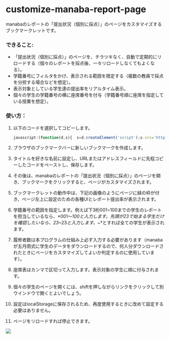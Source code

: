 # customize-manaba-report-page
manabaのレポートの「提出状況（個別に採点）」のページをカスタマイズするブックマークレットです。


### できること:
* 「提出状況（個別に採点）」のページを、チラツキなく、自動で定期的にリロードする（個々のレポートを採点後、一々リロードしなくてもよくなる）。
* 学籍番号にフィルタをかけ、表示される範囲を限定する（複数の教員で採点を分担する場合などを想定）。
* 表示対象としている学生達の提出率をリアルタイム表示。
* 個々の学生の学籍番号の横に座席番号を付与（学籍番号順に座席を指定している授業を想定）。

### 使い方：

1. 以下のコードを選択してコピーします。

   ```javascript
   javascript:(function(d,s){  s=d.createElement('script');s.src='https://atsuhiko-maeda.github.io/customize-manaba-report-page/customizeManabaReportPage.js';d.body.appendChild(s);})(document)

2. ブラウザのブックマークバーに新しいブックマークを作成します。
3. タイトルを好きな名前に設定し、URLまたはアドレスフィールドに先程コピーしたコードをペーストし、保存します。
4. その後は、manabaのレポートの「提出状況（個別に採点）」のページを開き、ブックマークをクリックすると、ページがカスタマイズされます。
5. ブックマークレットの動作中は、下記の画像のようにページに緑の枠が付き、ページ左上に設定のための各種UIとレポート提出率が表示されます。
6. 学籍番号の範囲を指定します。例えば下3桁001~100までの学生のレポートを担当しているなら、*001〜*100と入力します。先頭が23で始まる学生だけを確認したいなら、23*~23*と入力します。*~*とすれば全ての学生が表示されます。
7. 履修者数は本プログラムの仕組み上必ず入力する必要があります（manabaが五月雨式に学生のデータをダウンロードするので、何人分ダウンロードされたときにページをカスタマイズしてよいか判定するのに使用しています）。
8. 座席表はカンマで区切って入力します。表示対象の学生に順に付与されます。
9. 個々の学生のページを開くには、shiftを押しながらリンクをクリックして別ウインドウで開くとよいでしょう。
10. 設定はlocalStorageに保存されるため、再度使用するときに改めて設定する必要はありません。
11. ページをリロードすれば停止できます。
    
<img src="https://github.com/atsuhiko-maeda/customize-manaba-report-page/blob/main/screenshot.png">
